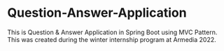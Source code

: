 # Question-Answer-Application
This is Question &amp; Answer Application in Spring Boot using MVC Pattern.
This was created during the winter internship program at Armedia 2022.
